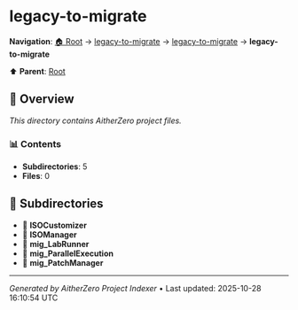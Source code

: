 # legacy-to-migrate

**Navigation**: [🏠 Root](../index.md) → [legacy-to-migrate](index.md) → [legacy-to-migrate](index.md) → **legacy-to-migrate**

⬆️ **Parent**: [Root](../index.md)

## 📖 Overview

*This directory contains AitherZero project files.*

### 📊 Contents

- **Subdirectories**: 5
- **Files**: 0

## 📁 Subdirectories

- 📂 **ISOCustomizer**
- 📂 **ISOManager**
- 📂 **mig_LabRunner**
- 📂 **mig_ParallelExecution**
- 📂 **mig_PatchManager**

---

*Generated by AitherZero Project Indexer* • Last updated: 2025-10-28 16:10:54 UTC

